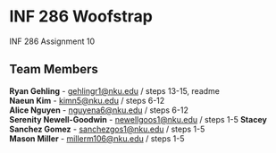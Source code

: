 # INF 286 Woofstrap
INF 286 Assignment 10

## Team Members

**Ryan Gehling** - gehlingr1@nku.edu  /  steps 13-15, readme  
**Naeun Kim** - kimn5@nku.edu  /  steps 6-12  
**Alice Nguyen** - nguyena6@nku.edu  /  steps 6-12  
**Serenity Newell-Goodwin** - newellgoos1@nku.edu  /  steps 1-5 
**Stacey Sanchez Gomez** - sanchezgos1@nku.edu  /  steps 1-5  
**Mason Miller** - millerm106@nku.edu  /  steps 1-5  
